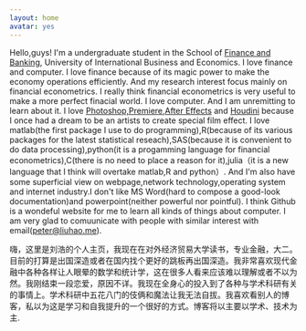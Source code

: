 ```yaml
---
layout: home
avatar: yes
---
```



Hello,guys! I'm a undergraduate student in the School of [Finance and Banking](http://sbf.uibe.edu.cn), University of International Business and Economics. I love finance and computer. I love finance because of its magic power to make the economy operations efficiently. And my research interest focus mainly on financial econometrics. I really think financial econometrics is very useful to make a more perfect finacial world. I love computer. And I am unremitting to learn about it. I love [Photoshop,Premiere,After Effects](http://www.adobe.com) and [Houdini](http://www.sidefx.com) because I once had a dream to be an artists to create special film effect. I love matlab(the first package I use to do programming),R(because of its various packages for the  latest statistical reseach),SAS(because  it is convenient to do data processing),python(it is a progamming language for financial econometrics),C(there is no need to place a reason for it),julia（it is a new language that I think will overtake matlab,R and python）. And I'm also have some superficial view on webpage,network technology,operating system and internet industry.I don't like MS Word(hard to compose a good-look documentation)and powerpoint(neither powerful nor pointful). I think Github is a wondeful website for me to learn all kinds of things about computer. I am very glad to comuunicate with people with similar interest with email(peter@liuhao.me).


嗨，这里是刘浩的个人主页，我现在在对外经济贸易大学读书，专业金融，大二。目前的打算是出国深造或者在国内找个更好的跳板再出国深造。我非常喜欢现代金融中各种各样让人眼晕的数学和统计学，这在很多人看来应该难以理解或者不以为然。我刚结束一段恋爱，原因不详。我现在全身心的投入到了各种与学术科研有关的事情上。学术科研中五花八门的伎俩和魔法让我无法自拔。我喜欢看别人的博客，私以为这是学习和自我提升的一个很好的方式。博客将以主要以学术、技术为主.

